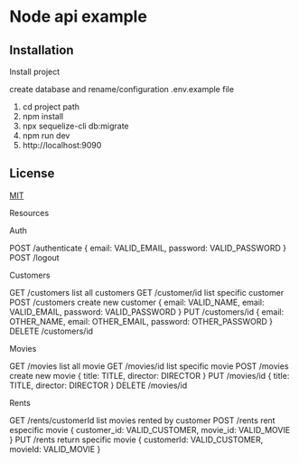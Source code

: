 # Node api example

## Installation

Install project

create database and rename/configuration .env.example file

1. cd project path
2. npm install
3. npx sequelize-cli db:migrate
4. npm run dev
4. http://localhost:9090

## License
[MIT](https://choosealicense.com/licenses/mit/)

Resources

Auth

POST /authenticate { email: VALID_EMAIL, password: VALID_PASSWORD }
POST /logout

Customers

GET /customers list all customers
GET /customer/id list specific customer
POST /customers create new customer { email: VALID_NAME, email: VALID_EMAIL, password: VALID_PASSWORD }
PUT /customers/id  { email: OTHER_NAME, email: OTHER_EMAIL, password: OTHER_PASSWORD }
DELETE /customers/id

Movies

GET /movies list all movie
GET /movies/id list specific movie
POST /movies create new movie  { title: TITLE, director: DIRECTOR }
PUT /movies/id  { title: TITLE, director: DIRECTOR }
DELETE /movies/id

Rents

GET /rents/customerId list movies rented by customer
POST /rents rent especific movie  { customer_id: VALID_CUSTOMER, movie_id: VALID_MOVIE }
PUT /rents return specific movie  { customerId: VALID_CUSTOMER, movieId: VALID_MOVIE }
